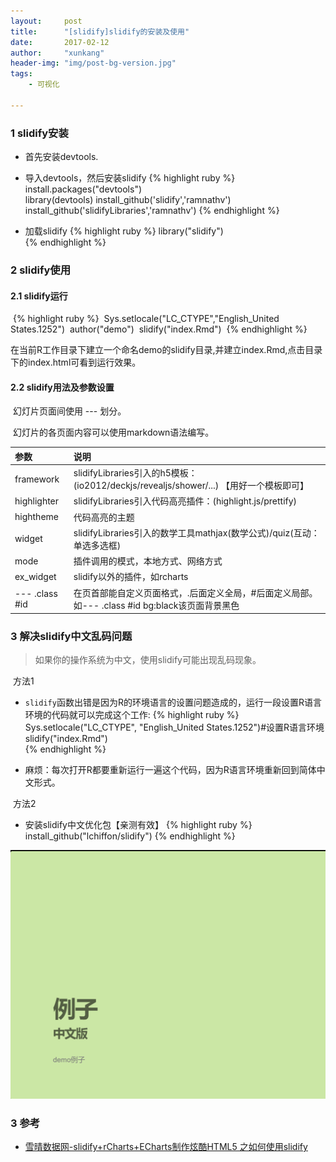```yaml
---
layout:     post
title:      "[slidify]slidify的安装及使用"
date:       2017-02-12
author:     "xunkang"
header-img: "img/post-bg-version.jpg"
tags:
    - 可视化

---
```


### 1 slidify安装

+ 首先安装devtools.

+ 导入devtools，然后安装slidify
  {% highlight ruby %}
  install.packages("devtools")	
  library(devtools)	
  install_github('slidify','ramnathv')	
  install_github('slidifyLibraries','ramnathv')
  {% endhighlight %}

+ 加载slidify
  {% highlight ruby %}
  library("slidify")	
  {% endhighlight %}

### 2 slidify使用

#### 2.1 slidify运行
​	{% highlight ruby %}
​	Sys.setlocale("LC_CTYPE","English_United States.1252")
​	author("demo") 
​	slidify("index.Rmd")
​	{% endhighlight %}

​	在当前R工作目录下建立一个命名demo的slidify目录,并建立index.Rmd,点击目录下的index.html可看到运行效果。

#### 2.2 slidify用法及参数设置

​	幻灯片页面间使用 --- 划分。

​	幻灯片的各页面内容可以使用markdown语法编写。


| 参数             | 说明                                       |
| :------------- | :--------------------------------------- |
| framework      | slidifyLibraries引入的h5模板：(io2012/deckjs/revealjs/shower/...)  【用好一个模板即可】 |
| highlighter    | slidifyLibraries引入代码高亮插件：(highlight.js/prettify) |
| hightheme      | 代码高亮的主题                                  |
| widget         | slidifyLibraries引入的数学工具mathjax(数学公式)/quiz(互动：单选多选框) |
| mode           | 插件调用的模式，本地方式、网络方式                        |
| ex_widget      | slidify以外的插件，如rcharts                    |
| --- .class #id | 在页首部能自定义页面格式，.后面定义全局，#后面定义局部。如--- .class #id bg:black该页面背景黑色 |

### 3 解决slidify中文乱码问题

> 如果你的操作系统为中文，使用slidify可能出现乱码现象。

​	方法1

+ `slidify`函数出错是因为R的环境语言的设置问题造成的，运行一段设置R语言环境的代码就可以完成这个工作:
  {% highlight ruby %}
  Sys.setlocale("LC_CTYPE", "English_United States.1252")#设置R语言环境<br/>
  slidify("index.Rmd")  
  {% endhighlight %}

+ 麻烦：每次打开R都要重新运行一遍这个代码，因为R语言环境重新回到简体中文形式。

​	方法2

+ 安装slidify中文优化包【亲测有效】
  {% highlight ruby %}
  install_github("lchiffon/slidify")
  {% endhighlight %}

![rtools](/img/demo.png) 

### 3 参考

+ [雪晴数据网-slidify+rCharts+ECharts制作炫酷HTML5 之如何使用slidify](http://www.xueqing.tv/lesson/142)




















